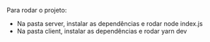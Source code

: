 Para rodar o projeto:
- Na pasta server, instalar as dependências e rodar node index.js
- Na pasta client, instalar as dependências e rodar yarn dev
